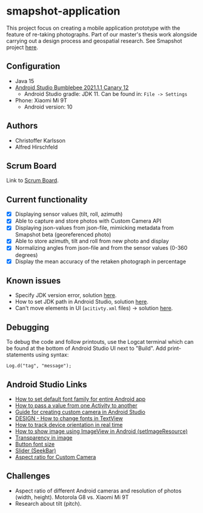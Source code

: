 # smapshot-application
This project focus on creating a mobile application prototype with the feature of re-taking photographs. Part of our master's thesis work alongside carrying out a design process and geospatial research. See Smapshot project [here](https://smapshot.heig-vd.ch/).

## Configuration

* Java 15
* [Android Studio Bumblebee 2021.1.1 Canary 12](https://developer.android.com/studio/preview/index.html)
  * Android Studio gradle: JDK 11. Can be found in: ```File -> Settings```
* Phone: Xiaomi Mi 9T
  * Android version: 10

## Authors
* Christoffer Karlsson
* Alfred Hirschfeld

## Scrum Board
Link to [Scrum Board](https://miro.com/app/board/o9J_lxMVwzM=/).

## Current functionality
- [X] Displaying sensor values (tilt, roll, azimuth)
- [X] Able to capture and store photos with Custom Camera API
- [X] Displaying json-values from json-file, mimicking metadata from Smapshot beta (georeferenced photo)
- [X] Able to store azimuth, tilt and roll from new photo and display
- [X] Normalizing angles from json-file and from the sensor values (0-360 degrees)
- [X] Display the mean accuracy of the retaken photograph in percentage

## Known issues
* Specify JDK version error, solution [here](https://www.py4u.net/discuss/604849).
* How to set JDK path in Android Studio, solution [here](https://stackoverflow.com/questions/68120382/how-to-set-java-jdk-path-in-android-studio-arctic-fox).
* Can't move elements in UI (```acitivty.xml``` files) -> solution [here](https://stackoverflow.com/questions/54366352/cant-move-any-elements-in-android-studio-for-relativelayout).

## Debugging
To debug the code and follow printouts, use the Logcat terminal which can be found at the bottom of Android Studio UI next to "Build". Add print-statements using syntax: 

```Log.d("tag", "message");```

## Android Studio Links
* [How to set default font family for entire Android app](https://stackoverflow.com/questions/16404820/how-to-set-default-font-family-for-entire-android-app)
* [How to pass a value from one Activity to another](https://stackoverflow.com/questions/3510649/how-to-pass-a-value-from-one-activity-to-another-in-android)
* [Guide for creating custom camera in Android Studio](https://www.youtube.com/watch?v=_wZvds9CfuE&t=16s)
* [DESIGN - How to change fonts in TextView](https://stackoverflow.com/questions/2888508/how-to-change-the-font-on-the-textview)
* [How to track device orientation in real time](https://stackoverflow.com/questions/63442812/how-to-make-an-android-class-in-java-that-returns-device-angle?noredirect=1&lq=1)
* [How to show image using ImageView in Android (setImageResource)](https://stackoverflow.com/questions/8051069/how-to-show-image-using-imageview-in-android)
* [Transparency in image](https://stackoverflow.com/questions/5078041/how-can-i-make-an-image-transparent-on-android)
* [Button font size](https://stackoverflow.com/questions/2823808/android-button-font-size)
* [Slider (SeekBar)](https://stackoverflow.com/questions/8629535/implementing-a-slider-seekbar-in-android)
* [Aspect ratio for Custom Camera](https://stackoverflow.com/questions/17804309/android-camera-preview-wrong-aspect-ratio)

## Challenges
* Aspect ratio of different Android cameras and resolution of photos (width, height). Motorola G8 vs. Xiaomi Mi 9T
* Research about tilt (pitch).
